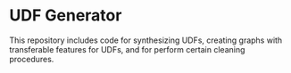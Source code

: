 # UDF Generator
This repository includes code for synthesizing UDFs, creating graphs with transferable features for UDFs, and for perform certain cleaning procedures.
